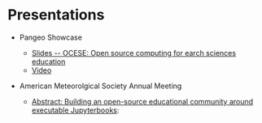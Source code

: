 # Presentations

- Pangeo Showcase
  - [Slides -- ΟCESE: Open source computing for earch sciences education](https://www.dropbox.com/s/ap325xvsncb25tg/austin_pangeo_may_2021.pdf?dl=0)
  - [Video](https://discourse.pangeo.io/t/may-5-2021-ocese-open-source-computing-for-earth-science-education/1443)

- American Meteorolgical Society Annual Meeting  
  - [Abstract: Building an open-source educational community around executable Jupyterbooks](https://ams.confex.com/ams/101ANNUAL/11python/papers/viewonly.cgi?password=582729&username=384767):  


